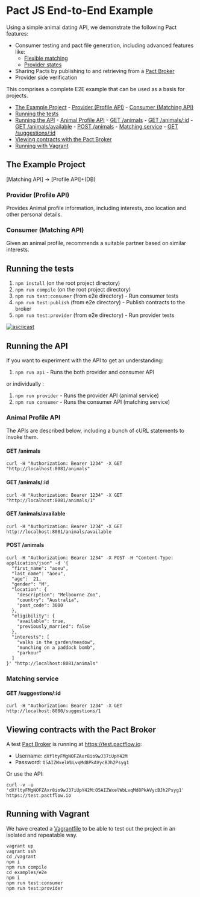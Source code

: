 # Pact JS End-to-End Example

Using a simple animal dating API, we demonstrate the following Pact features:

- Consumer testing and pact file generation, including advanced features like:
  - [Flexible matching](https://docs.pact.io/getting_started/matching#flexible-matching)
  - [Provider states](https://docs.pact.io/getting_started/provider_states)
- Sharing Pacts by publishing to and retrieving from a [Pact Broker](https://github.com/pact-foundation/pact_broker)
- Provider side verification

This comprises a complete E2E example that can be used as a basis for projects.

<!-- TOC depthFrom:2 depthTo:6 withLinks:1 updateOnSave:1 orderedList:0 -->

- [The Example Project](#the-example-project) - [Provider (Profile API)](#provider-profile-api) - [Consumer (Matching API)](#consumer-matching-api)
- [Running the tests](#running-the-tests)
- [Running the API](#running-the-api) - [Animal Profile API](#animal-profile-api) - [GET /animals](#get-animals) - [GET /animals/:id](#get-animalsid) - [GET /animals/available](#get-animalsavailable) - [POST /animals](#post-animals) - [Matching service](#matching-service) - [GET /suggestions/:id](#get-suggestionsid)
- [Viewing contracts with the Pact Broker](#viewing-contracts-with-the-pact-broker)
- [Running with Vagrant](#running-with-vagrant)

<!-- /TOC -->

## The Example Project

[Matching API] -> [Profile API]+\(DB\)

### Provider (Profile API)

Provides Animal profile information, including interests, zoo location and other personal details.

### Consumer (Matching API)

Given an animal profile, recommends a suitable partner based on similar interests.

## Running the tests

1. `npm install` (on the root project directory)
1. `npm run compile` (on the root project directory)
1. `npm run test:consumer` (from e2e directory) - Run consumer tests
1. `npm run test:publish` (from e2e directory) - Publish contracts to the broker
1. `npm run test:provider` (from e2e directory) - Run provider tests

[![asciicast](https://asciinema.org/a/105793.png)](https://asciinema.org/a/105793)

## Running the API

If you want to experiment with the API to get an understanding:

1. `npm run api` - Runs the both provider and consumer API

or individually :

1. `npm run provider` - Runs the provider API (animal service)
1. `npm run consumer` - Runs the consumer API (matching service)

### Animal Profile API

The APIs are described below, including a bunch of cURL statements to invoke them.

#### GET /animals

```
curl -H "Authorization: Bearer 1234" -X GET "http://localhost:8081/animals"
```

#### GET /animals/:id

```
curl -H "Authorization: Bearer 1234" -X GET "http://localhost:8081/animals/1"
```

#### GET /animals/available

```
curl -H "Authorization: Bearer 1234" -X GET http://localhost:8081/animals/available
```

#### POST /animals

```
curl -H "Authorization: Bearer 1234" -X POST -H "Content-Type: application/json" -d '{
  "first_name": "aoeu",
  "last_name": "aoeu",
  "age":  21,
  "gender": "M",
  "location": {
    "description": "Melbourne Zoo",
    "country": "Australia",
    "post_code": 3000
  },
  "eligibility": {
    "available": true,
    "previously_married": false
  },
  "interests": [
    "walks in the garden/meadow",
    "munching on a paddock bomb",
    "parkour"
  ]
}' "http://localhost:8081/animals"
```

### Matching service

#### GET /suggestions/:id

```
curl -H "Authorization: Bearer 1234" -X GET http://localhost:8080/suggestions/1
```

## Viewing contracts with the Pact Broker

A test [Pact Broker](https://github.com/bethesque/pact_broker) is running at https://test.pactflow.io:

- Username: `dXfltyFMgNOFZAxr8io9wJ37iUpY42M`
- Password: `O5AIZWxelWbLvqMd8PkAVycBJh2Psyg1`

Or use the API:

```
curl -v -u 'dXfltyFMgNOFZAxr8io9wJ37iUpY42M:O5AIZWxelWbLvqMd8PkAVycBJh2Psyg1' https://test.pactflow.io
```

## Running with Vagrant

We have created a [Vagrantfile](Vagrantfile) to be able to test out the project
in an isolated and repeatable way.

```
vagrant up
vagrant ssh
cd /vagrant
npm i
npm run compile
cd examples/e2e
npm i
npm run test:consumer
npm run test:provider
```
